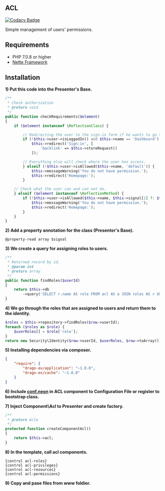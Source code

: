 
## ACL

[![Codacy Badge](https://api.codacy.com/project/badge/Grade/e26c8a01b9674c198a68185187c469a7)](https://www.codacy.com/app/accgit/Acl?utm_source=github.com&utm_medium=referral&utm_content=accgit/Acl&utm_campaign=badger)

Simple management of users' permissions.

## Requirements

- PHP 7.0.8 or higher
- [Nette Framework](https://github.com/nette/nette)

## Installation

**1) Put this code into the Presenter's Base.**

```php
/**
 * Check authorization
 * @return void
 */
public function checkRequirements($element)
{
	if ($element instanceof \ReflectionClass) {

		// Redirecting the user to the sign-in form if he wants to go to the administration.
		if (!$this->user->isLoggedIn() and $this->name == 'Dashboard') {
			$this->redirect('Sign:in', [
				'backlink' => $this->storeRequest()
			]);

		// Everything else will check where the user has access.
		} elseif (!$this->user->isAllowed($this->name, 'default')) {
			$this->messageWarning('You do not have permission.');
			$this->redirect('Homepage:');
		}

	// Check what the user can and can not do.
	} elseif ($element instanceof \ReflectionMethod) {
		if (!$this->user->isAllowed($this->name, $this->signal[1] ?: $this->action)) {
			$this->messageWarning('You do not have permission.');
			$this->redirect('Homepage:');
		}
	}
}
```

**2) Add a property annotation for the class (Presenter's Base).**

```
@property-read array $signal
```

**3) We create a query for assigning roles to users.**

```php
/**
 * Returned record by id.
 * @param int
 * @return array
 */
public function findRoles($userId)
{
	return $this->db
		->query('SELECT r.name AS role FROM acl AS a JOIN roles AS r USING (roleId) WHERE a.userId = ?', $userId);
}
```

**4) We go through the roles that are assigned to users and return them to the identity.**

```php
$roles = $this->repository->findRoles($row->userId);
foreach ($roles as $role) {
	$userRoles[] = $role['role'];
}
return new Security\Identity($row->userId, $userRoles, $row->toArray());
```

**5) Installing dependencies via composer.**

```json
{
	"require": {
		"drago-ex/application": "~1.0.0",
		"drago-ex/cache": "~1.0.0"
	}
}
```

**6) Include [conf.neon](https://github.com/accgit/acl/blob/master/acl/conf.neon) in ACL component to Configuration File or register to bootstrap class.**

**7) Inject Component\Acl to Presenter and create factory.**

```php
/**
 * @return Acle
 */
protected function createComponentAcl()
{
	return $this->acl;
}
```

**8) In the template, call acl components.**

```latte
{control acl-roles}
{control acl-privileges}
{control acl-resources}
{control acl-permissions}
```

**9) Copy and pase files from www foldier.**
